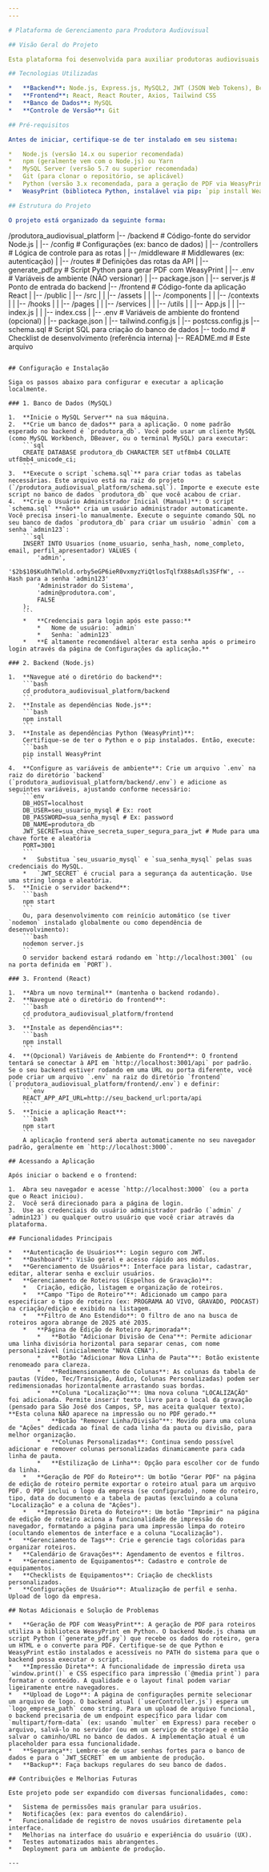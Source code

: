 ```yaml
---
---

# Plataforma de Gerenciamento para Produtora Audiovisual

## Visão Geral do Projeto

Esta plataforma foi desenvolvida para auxiliar produtoras audiovisuais no gerenciamento de roteiros (espelhos de gravação), agendamentos no calendário, controle de equipamentos e criação de checklists para gravações. O sistema é composto por um backend em Node.js com Express.js, um banco de dados MySQL e um frontend em React.

## Tecnologias Utilizadas

*   **Backend**: Node.js, Express.js, MySQL2, JWT (JSON Web Tokens), Bcrypt, WeasyPrint (via Python)
*   **Frontend**: React, React Router, Axios, Tailwind CSS
*   **Banco de Dados**: MySQL
*   **Controle de Versão**: Git

## Pré-requisitos

Antes de iniciar, certifique-se de ter instalado em seu sistema:

*   Node.js (versão 14.x ou superior recomendada)
*   npm (geralmente vem com o Node.js) ou Yarn
*   MySQL Server (versão 5.7 ou superior recomendada)
*   Git (para clonar o repositório, se aplicável)
*   Python (versão 3.x recomendada, para a geração de PDF via WeasyPrint)
*   WeasyPrint (biblioteca Python, instalável via pip: `pip install WeasyPrint`)

## Estrutura do Projeto

O projeto está organizado da seguinte forma:

```
/produtora_audiovisual_platform
|-- /backend         # Código-fonte do servidor Node.js
|   |-- /config      # Configurações (ex: banco de dados)
|   |-- /controllers # Lógica de controle para as rotas
|   |-- /middleware  # Middlewares (ex: autenticação)
|   |-- /routes      # Definições das rotas da API
|   |-- generate_pdf.py # Script Python para gerar PDF com WeasyPrint
|   |-- .env         # Variáveis de ambiente (NÃO versionar)
|   |-- package.json
|   |-- server.js    # Ponto de entrada do backend
|-- /frontend        # Código-fonte da aplicação React
|   |-- /public
|   |-- /src
|   |   |-- /assets
|   |   |-- /components
|   |   |-- /contexts
|   |   |-- /hooks
|   |   |-- /pages
|   |   |-- /services
|   |   |-- /utils
|   |   |-- App.js
|   |   |-- index.js
|   |   |-- index.css
|   |-- .env         # Variáveis de ambiente do frontend (opcional)
|   |-- package.json
|   |-- tailwind.config.js
|   |-- postcss.config.js
|-- schema.sql       # Script SQL para criação do banco de dados
|-- todo.md          # Checklist de desenvolvimento (referência interna)
|-- README.md        # Este arquivo
```

## Configuração e Instalação

Siga os passos abaixo para configurar e executar a aplicação localmente.

### 1. Banco de Dados (MySQL)

1.  **Inicie o MySQL Server** na sua máquina.
2.  **Crie um banco de dados** para a aplicação. O nome padrão esperado no backend é `produtora_db`. Você pode usar um cliente MySQL (como MySQL Workbench, DBeaver, ou o terminal MySQL) para executar:
    ```sql
    CREATE DATABASE produtora_db CHARACTER SET utf8mb4 COLLATE utf8mb4_unicode_ci;
    ```
3.  **Execute o script `schema.sql`** para criar todas as tabelas necessárias. Este arquivo está na raiz do projeto (`/produtora_audiovisual_platform/schema.sql`). Importe e execute este script no banco de dados `produtora_db` que você acabou de criar.
4.  **Crie o Usuário Administrador Inicial (Manual)**: O script `schema.sql` **não** cria um usuário administrador automaticamente. Você precisa inseri-lo manualmente. Execute o seguinte comando SQL no seu banco de dados `produtora_db` para criar um usuário `admin` com a senha `admin123`:
    ```sql
    INSERT INTO Usuarios (nome_usuario, senha_hash, nome_completo, email, perfil_apresentador) VALUES (
        'admin',
        '$2b$10$KuOhTWlold.orby5eGP6ieR0vxmyzYiQtlosTqlfX88sAdls3SFfW', -- Hash para a senha 'admin123'
        'Administrador do Sistema',
        'admin@produtora.com',
        FALSE
    );
    ```
    *   **Credenciais para login após este passo:**
        *   Nome de usuário: `admin`
        *   Senha: `admin123`
    *   **É altamente recomendável alterar esta senha após o primeiro login através da página de Configurações da aplicação.**

### 2. Backend (Node.js)

1.  **Navegue até o diretório do backend**:
    ```bash
    cd produtora_audiovisual_platform/backend
    ```
2.  **Instale as dependências Node.js**:
    ```bash
    npm install
    ```
3.  **Instale as dependências Python (WeasyPrint)**:
    Certifique-se de ter o Python e o pip instalados. Então, execute:
    ```bash
    pip install WeasyPrint
    ```
4.  **Configure as variáveis de ambiente**: Crie um arquivo `.env` na raiz do diretório `backend` (`produtora_audiovisual_platform/backend/.env`) e adicione as seguintes variáveis, ajustando conforme necessário:
    ```env
    DB_HOST=localhost
    DB_USER=seu_usuario_mysql # Ex: root
    DB_PASSWORD=sua_senha_mysql # Ex: password
    DB_NAME=produtora_db
    JWT_SECRET=sua_chave_secreta_super_segura_para_jwt # Mude para uma chave forte e aleatória
    PORT=3001
    ```
    *   Substitua `seu_usuario_mysql` e `sua_senha_mysql` pelas suas credenciais do MySQL.
    *   `JWT_SECRET` é crucial para a segurança da autenticação. Use uma string longa e aleatória.
5.  **Inicie o servidor backend**:
    ```bash
    npm start
    ```
    Ou, para desenvolvimento com reinício automático (se tiver `nodemon` instalado globalmente ou como dependência de desenvolvimento):
    ```bash
    nodemon server.js
    ```
    O servidor backend estará rodando em `http://localhost:3001` (ou na porta definida em `PORT`).

### 3. Frontend (React)

1.  **Abra um novo terminal** (mantenha o backend rodando).
2.  **Navegue até o diretório do frontend**:
    ```bash
    cd produtora_audiovisual_platform/frontend
    ```
3.  **Instale as dependências**:
    ```bash
    npm install
    ```
4.  **(Opcional) Variáveis de Ambiente do Frontend**: O frontend tentará se conectar à API em `http://localhost:3001/api` por padrão. Se o seu backend estiver rodando em uma URL ou porta diferente, você pode criar um arquivo `.env` na raiz do diretório `frontend` (`produtora_audiovisual_platform/frontend/.env`) e definir:
    ```env
    REACT_APP_API_URL=http://seu_backend_url:porta/api
    ```
5.  **Inicie a aplicação React**:
    ```bash
    npm start
    ```
    A aplicação frontend será aberta automaticamente no seu navegador padrão, geralmente em `http://localhost:3000`.

## Acessando a Aplicação

Após iniciar o backend e o frontend:

1.  Abra seu navegador e acesse `http://localhost:3000` (ou a porta que o React iniciou).
2.  Você será direcionado para a página de login.
3.  Use as credenciais do usuário administrador padrão (`admin` / `admin123`) ou qualquer outro usuário que você criar através da plataforma.

## Funcionalidades Principais

*   **Autenticação de Usuários**: Login seguro com JWT.
*   **Dashboard**: Visão geral e acesso rápido aos módulos.
*   **Gerenciamento de Usuários**: Interface para listar, cadastrar, editar, alterar senha e excluir usuários.
*   **Gerenciamento de Roteiros (Espelhos de Gravação)**:
    *   Criação, edição, listagem e organização de roteiros.
    *   **Campo "Tipo de Roteiro"**: Adicionado um campo para especificar o tipo de roteiro (ex: PROGRAMA AO VIVO, GRAVADO, PODCAST) na criação/edição e exibido na listagem.
    *   **Filtro de Ano Estendido**: O filtro de ano na busca de roteiros agora abrange de 2025 até 2035.
    *   **Página de Edição de Roteiro Aprimorada**:
        *   **Botão "Adicionar Divisão de Cena"**: Permite adicionar uma linha divisória horizontal para separar cenas, com nome personalizável (inicialmente "NOVA CENA").
        *   **Botão "Adicionar Nova Linha de Pauta"**: Botão existente renomeado para clareza.
        *   **Redimensionamento de Colunas**: As colunas da tabela de pautas (Vídeo, Tec/Transição, Áudio, Colunas Personalizadas) podem ser redimensionadas horizontalmente arrastando suas bordas.
        *   **Coluna "Localização"**: Uma nova coluna "LOCALIZAÇÃO" foi adicionada. Permite inserir texto livre para o local da gravação (pensado para São José dos Campos, SP, mas aceita qualquer texto). **Esta coluna NÃO aparece na impressão ou no PDF gerado.**
        *   **Botão "Remover Linha/Divisão"**: Movido para uma coluna de "Ações" dedicada ao final de cada linha da pauta ou divisão, para melhor organização.
        *   **Colunas Personalizadas**: Continua sendo possível adicionar e remover colunas personalizadas dinamicamente para cada linha de pauta.
        *   **Estilização de Linha**: Opção para escolher cor de fundo da linha.
    *   **Geração de PDF do Roteiro**: Um botão "Gerar PDF" na página de edição de roteiro permite exportar o roteiro atual para um arquivo PDF. O PDF inclui o logo da empresa (se configurado), nome do roteiro, tipo, data do documento e a tabela de pautas (excluindo a coluna "Localização" e a coluna de "Ações").
    *   **Impressão Direta do Roteiro**: Um botão "Imprimir" na página de edição de roteiro aciona a funcionalidade de impressão do navegador, formatando a página para uma impressão limpa do roteiro (ocultando elementos de interface e a coluna "Localização").
*   **Gerenciamento de Tags**: Crie e gerencie tags coloridas para organizar roteiros.
*   **Calendário de Gravações**: Agendamento de eventos e filtros.
*   **Gerenciamento de Equipamentos**: Cadastro e controle de equipamentos.
*   **Checklists de Equipamentos**: Criação de checklists personalizados.
*   **Configurações de Usuário**: Atualização de perfil e senha. Upload de logo da empresa.

## Notas Adicionais e Solução de Problemas

*   **Geração de PDF com WeasyPrint**: A geração de PDF para roteiros utiliza a biblioteca WeasyPrint em Python. O backend Node.js chama um script Python (`generate_pdf.py`) que recebe os dados do roteiro, gera um HTML e o converte para PDF. Certifique-se de que Python e WeasyPrint estão instalados e acessíveis no PATH do sistema para que o backend possa executar o script.
*   **Impressão Direta**: A funcionalidade de impressão direta usa `window.print()` e CSS específico para impressão (`@media print`) para formatar o conteúdo. A qualidade e o layout final podem variar ligeiramente entre navegadores.
*   **Upload de Logo**: A página de configurações permite selecionar um arquivo de logo. O backend atual (`userController.js`) espera um `logo_empresa_path` como string. Para um upload de arquivo funcional, o backend precisaria de um endpoint específico para lidar com `multipart/form-data` (ex: usando `multer` em Express) para receber o arquivo, salvá-lo no servidor (ou em um serviço de storage) e então salvar o caminho/URL no banco de dados. A implementação atual é um placeholder para essa funcionalidade.
*   **Segurança**: Lembre-se de usar senhas fortes para o banco de dados e para o `JWT_SECRET` em um ambiente de produção.
*   **Backup**: Faça backups regulares do seu banco de dados.

## Contribuições e Melhorias Futuras

Este projeto pode ser expandido com diversas funcionalidades, como:

*   Sistema de permissões mais granular para usuários.
*   Notificações (ex: para eventos do calendário).
*   Funcionalidade de registro de novos usuários diretamente pela interface.
*   Melhorias na interface do usuário e experiência do usuário (UX).
*   Testes automatizados mais abrangentes.
*   Deployment para um ambiente de produção.

---
```


